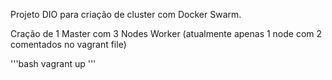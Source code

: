 Projeto DIO para criação de cluster com Docker Swarm.

Cração de 1 Master com 3 Nodes Worker (atualmente apenas 1 node com 2 comentados no vagrant file)


'''bash
vagrant up
'''

